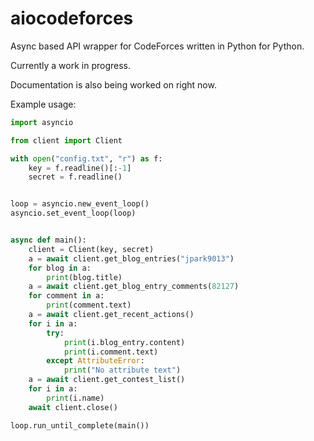 # aiocodeforces

Async based API wrapper for CodeForces written in Python for Python.

Currently a work in progress. 

Documentation is also being worked on right now.


Example usage:
```py
import asyncio

from client import Client

with open("config.txt", "r") as f:
    key = f.readline()[:-1]
    secret = f.readline()


loop = asyncio.new_event_loop()
asyncio.set_event_loop(loop)


async def main():
    client = Client(key, secret)
    a = await client.get_blog_entries("jpark9013")
    for blog in a:
        print(blog.title)
    a = await client.get_blog_entry_comments(82127)
    for comment in a:
        print(comment.text)
    a = await client.get_recent_actions()
    for i in a:
        try:
            print(i.blog_entry.content)
            print(i.comment.text)
        except AttributeError:
            print("No attribute text")
    a = await client.get_contest_list()
    for i in a:
        print(i.name)
    await client.close()

loop.run_until_complete(main())
```

